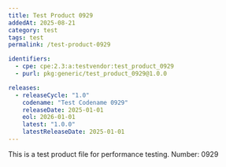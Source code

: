 ```yaml
---
title: Test Product 0929
addedAt: 2025-08-21
category: test
tags: test
permalink: /test-product-0929

identifiers:
  - cpe: cpe:2.3:a:testvendor:test_product_0929
  - purl: pkg:generic/test_product_0929@1.0.0

releases:
  - releaseCycle: "1.0"
    codename: "Test Codename 0929"
    releaseDate: 2025-01-01
    eol: 2026-01-01
    latest: "1.0.0"
    latestReleaseDate: 2025-01-01
---
```


This is a test product file for performance testing. Number: 0929
